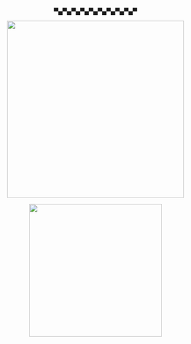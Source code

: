 <p align="center">
 ▀▄▀▄▀▄▀▄▀▄▀▄▀▄▀▄▀▄▀
<p align="center">
    <img width="400" src="https://i.imgur.com/XuWfb4Q.png" alt="">
</p>
 <p align="center">
    <img width="300" src="https://i.imgur.com/afHo06m.png" alt="">
</p>
